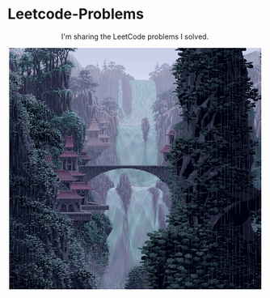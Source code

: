 # Leetcode-Problems


<p align="center">
  I'm sharing the LeetCode problems I solved.
</p>
<p align="center">
  <img src="assets/readme.gif" alt="Animasyon">
</p>
